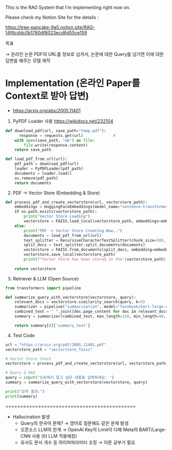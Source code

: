 This is the RAG System that I'm implementing right now on.

Please check my Notion Site for the details : 

https://tree-pancake-9a5.notion.site/RAG-14f6cddc0b1780df8023ecd6d55ce159


목표

→ 온라인 논문 PDF의 URL를 정보로 넘겨서, 논문에 대한 Query를 넘기면 이에 대한 답변을 해주는 모델 제작

# Implementation (온라인 Paper를 Context로 받아 답변)

- https://arxiv.org/abs/2005.11401

1. PyPDF Loader 사용 https://wikidocs.net/232104

```python
def download_pdf(url, save_path="temp.pdf"):
	  response = requests.get(url)             # 
    with open(save_path, "wb") as file:
        file.write(response.content)
    return save_path

def load_pdf_from_url(url):
    pdf_path = download_pdf(url)
    loader = PyPDFLoader(pdf_path)
    documents = loader.load()
    os.remove(pdf_path)  
    return documents
```

2. PDF → Vector Store (Embedding & Store)

```python
def process_pdf_and_create_vectorstore(url, vectorstore_path):
    embeddings = HuggingFaceEmbeddings(model_name="sentence-transformers/all-mpnet-base-v2")
    if os.path.exists(vectorstore_path):
        print("Vector Store Loading")
        vectorstore = FAISS.load_local(vectorstore_path, embeddings=embeddings, allow_dangerous_deserialization=True )
    else:
        print("PDF -> Vector Store Creating Now..")
        documents = load_pdf_from_url(url)
        text_splitter = RecursiveCharacterTextSplitter(chunk_size=500, chunk_overlap=50)
        split_docs = text_splitter.split_documents(documents)
        vectorstore = FAISS.from_documents(split_docs, embedding=embeddings)
        vectorstore.save_local(vectorstore_path)
        print(f"Vector Store has been stored in the'{vectorstore_path}'")
    
    return vectorstore
```

3. Retriever & LLM (Open Source)

```python
from transformers import pipeline

def summarize_query_with_vectorstore(vectorstore, query):
    relevant_docs = vectorstore.similarity_search(query, k=5)
    summarizer = pipeline("summarization", model="facebook/bart-large-cnn")
    combined_text = " ".join([doc.page_content for doc in relevant_docs])
    summary = summarizer(combined_text, max_length=150, min_length=40, do_sample=False)

    return summary[0]['summary_text']
```

4. Test Code

```python
url = "https://arxiv.org/pdf/2005.11401.pdf"
vectorstore_path = "vectorstore_faiss"

# Vector Store Check
vectorstore = process_pdf_and_create_vectorstore(url, vectorstore_path)

# Query & RAG
query = input("논문에서 알고 싶은 내용을 입력하세요: ")
summary = summarize_query_with_vectorstore(vectorstore, query)

print("요약 결과:")
print(summary)
```


============================================

- Hallucination 발생
    - Query의 한국어 문제? → 영어로 질문해도 같은 문제 발생
    - 오픈소스 LLM의 한계 → OpenAI Key의 Limit이 다해 Meta의 BART/Large-CNN 사용 (타 LLM 적용예정)
    - 유사도 문서 개수 등 하이퍼파라미터 조정 → 이론 공부가 필요
